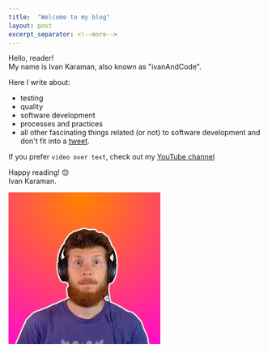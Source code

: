```yaml
---
title:  "Welcome to my blog"
layout: post
excerpt_separator: <!--more-->
---
```


Hello, reader!  
My name is Ivan Karaman, also known as "ivanAndCode".  

Here I write about:
- testing
- quality
- software development
- processes and practices
- all other fascinating things related (or not) to software development and don't fit into a [tweet](https://twitter.com/ivan_karaman).

<!--more-->
If you prefer `video over text`, check out my [YouTube channel](https://www.youtube.com/c/ivanandcode/videos)  

Happy reading! 😊  
Ivan Karaman.

![Avatar of Ivan Karaman](../assets/ava_300px.jpg)  
